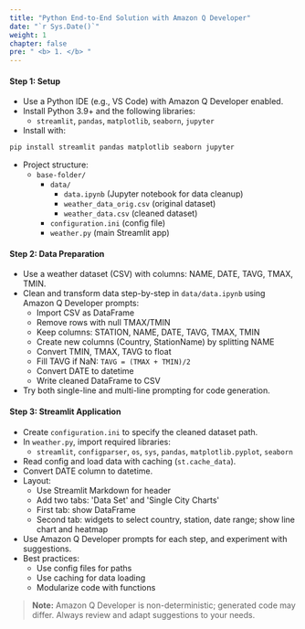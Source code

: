 ```yaml
---
title: "Python End-to-End Solution with Amazon Q Developer"
date: "`r Sys.Date()`"
weight: 1
chapter: false
pre: " <b> 1. </b> "
---
```


#### Step 1: Setup

- Use a Python IDE (e.g., VS Code) with Amazon Q Developer enabled.
- Install Python 3.9+ and the following libraries:
  - `streamlit`, `pandas`, `matplotlib`, `seaborn`, `jupyter`
- Install with:

```sh
pip install streamlit pandas matplotlib seaborn jupyter
```

- Project structure:
  - `base-folder/`
    - `data/`
      - `data.ipynb` (Jupyter notebook for data cleanup)
      - `weather_data_orig.csv` (original dataset)
      - `weather_data.csv` (cleaned dataset)
    - `configuration.ini` (config file)
    - `weather.py` (main Streamlit app)

#### Step 2: Data Preparation

- Use a weather dataset (CSV) with columns: NAME, DATE, TAVG, TMAX, TMIN.
- Clean and transform data step-by-step in `data/data.ipynb` using Amazon Q Developer prompts:
  - Import CSV as DataFrame
  - Remove rows with null TMAX/TMIN
  - Keep columns: STATION, NAME, DATE, TAVG, TMAX, TMIN
  - Create new columns (Country, StationName) by splitting NAME
  - Convert TMIN, TMAX, TAVG to float
  - Fill TAVG if NaN: `TAVG = (TMAX + TMIN)/2`
  - Convert DATE to datetime
  - Write cleaned DataFrame to CSV
- Try both single-line and multi-line prompting for code generation.

#### Step 3: Streamlit Application

- Create `configuration.ini` to specify the cleaned dataset path.
- In `weather.py`, import required libraries:
  - `streamlit`, `configparser`, `os`, `sys`, `pandas`, `matplotlib.pyplot`, `seaborn`
- Read config and load data with caching (`st.cache_data`).
- Convert DATE column to datetime.
- Layout:
  - Use Streamlit Markdown for header
  - Add two tabs: 'Data Set' and 'Single City Charts'
  - First tab: show DataFrame
  - Second tab: widgets to select country, station, date range; show line chart and heatmap
- Use Amazon Q Developer prompts for each step, and experiment with suggestions.
- Best practices:
  - Use config files for paths
  - Use caching for data loading
  - Modularize code with functions

> **Note:** Amazon Q Developer is non-deterministic; generated code may differ. Always review and adapt suggestions to your needs.